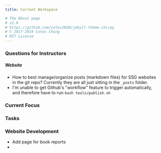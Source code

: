 ```yaml
---
title: Current Workspace

# The About page
# v2.0
# https://github.com/cotes2020/jekyll-theme-chirpy
# © 2017-2019 Cotes Chung
# MIT License
---
```


### Questions for Instructors

##### Website
- How to best manage/organize posts (markdown files) for SSG websites in the git repo?  Currently they are all just sitting in the `_posts` folder.
- I'm unable to get Github's "workflow" feature to trigger automatically, and therefore have to run `bash tools/publish.sh`

### Current Focus

### Tasks

### Website Development

- Add page for book reports
- 